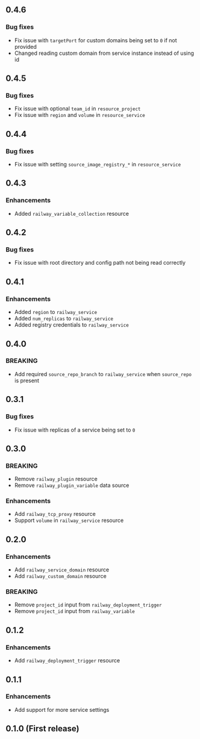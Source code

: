 ## 0.4.6

### Bug fixes
* Fix issue with `targetPort` for custom domains being set to `0` if not provided
* Changed reading custom domain from service instance instead of using id

## 0.4.5

### Bug fixes
* Fix issue with optional `team_id` in `resource_project`
* Fix issue with `region` and `volume` in `resource_service`

## 0.4.4

### Bug fixes
* Fix issue with setting `source_image_registry_*` in `resource_service`

## 0.4.3

### Enhancements
* Added `railway_variable_collection` resource

## 0.4.2

### Bug fixes
* Fix issue with root directory and config path not being read correctly

## 0.4.1

### Enhancements
* Added `region` to `railway_service`
* Added `num_replicas` to `railway_service`
* Added registry credentials to `railway_service`

## 0.4.0

### BREAKING
* Add required `source_repo_branch` to `railway_service` when `source_repo` is present

## 0.3.1

### Bug fixes
* Fix issue with replicas of a service being set to `0`

## 0.3.0

### BREAKING
* Remove `railway_plugin` resource
* Remove `railway_plugin_variable` data source

### Enhancements
* Add `railway_tcp_proxy` resource
* Support `volume` in `railway_service` resource

## 0.2.0

### Enhancements
* Add `railway_service_domain` resource
* Add `railway_custom_domain` resource

### BREAKING
* Remove `project_id` input from `railway_deployment_trigger`
* Remove `project_id` input from `railway_variable`

## 0.1.2

### Enhancements
* Add `railway_deployment_trigger` resource

## 0.1.1

### Enhancements
* Add support for more service settings

## 0.1.0 (First release)
